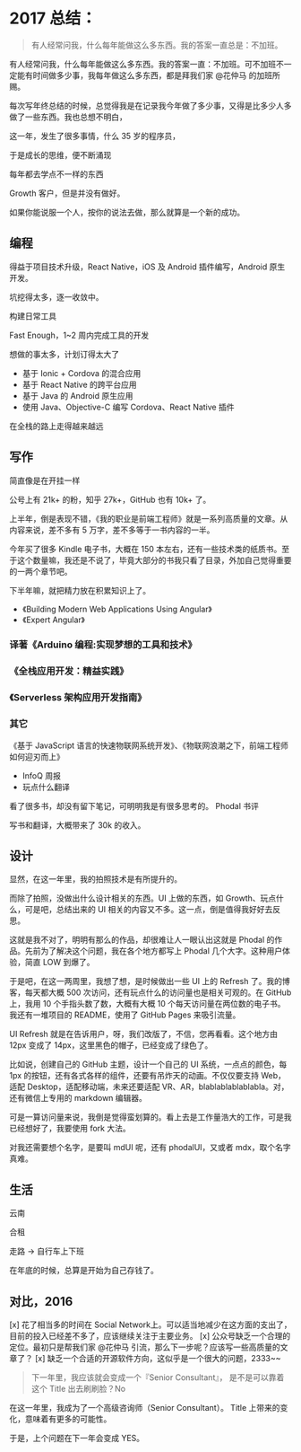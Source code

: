 2017 总结：
===

> 有人经常问我，什么每年能做这么多东西。我的答案一直总是：不加班。

有人经常问我，什么每年能做这么多东西。我的答案一直：不加班。可不加班不一定能有时间做多少事，我每年做这么多东西，都是拜我们家 @花仲马 的加班所赐。

每次写年终总结的时候，总觉得我是在记录我今年做了多少事，又得是比多少人多做了一些东西。我也总想不明白，

这一年，发生了很多事情，什么 35 岁的程序员，

于是成长的思维，便不断涌现

每年都去学点不一样的东西 


Growth 客户，但是并没有做好。

如果你能说服一个人，按你的说法去做，那么就算是一个新的成功。

编程
---

得益于项目技术升级，React Native，iOS 及 Android 插件编写，Android 原生开发。

坑挖得太多，逐一收敛中。

构建日常工具

Fast Enough，1~2 周内完成工具的开发

想做的事太多，计划订得太大了

 - 基于 Ionic + Cordova 的混合应用
 - 基于 React Native 的跨平台应用
 - 基于 Java 的 Android 原生应用
 - 使用 Java、Objective-C 编写 Cordova、React Native 插件

在全栈的路上走得越来越远

写作
---

简直像是在开挂一样

公号上有 21k+ 的粉，知乎 27k+，GitHub 也有 10k+ 了。

上半年，倒是表现不错，《我的职业是前端工程师》就是一系列高质量的文章。从内容来说，差不多有 5 万字，差不多等于一书内容的一半。

今年买了很多 Kindle 电子书，大概在 150 本左右，还有一些技术类的纸质书。至于这个数量嘛，我还是不说了，毕竟大部分的书我只看了目录，外加自己觉得重要的一两个章节吧。

下半年嘛，就把精力放在积累知识上了。

 - 《Building Modern Web Applications Using Angular》
 - 《Expert Angular》

### 译著《Arduino 编程:实现梦想的工具和技术》


### 《全栈应用开发：精益实践》

### 《Serverless 架构应用开发指南》


### 其它

《基于 JavaScript 语言的快速物联网系统开发》、《物联网浪潮之下，前端工程师如何迎刃而上》

 - InfoQ 周报
 - 玩点什么翻译


看了很多书，却没有留下笔记，可明明我是有很多思考的。 Phodal 书评

写书和翻译，大概带来了 30k 的收入。

设计
---

显然，在这一年里，我的拍照技术是有所提升的。


而除了拍照，没做出什么设计相关的东西。UI 上做的东西，如 Growth、玩点什么，可是吧，总结出来的 UI 相关的内容又不多。这一点，倒是值得我好好去反思。

这就是我不对了，明明有那么的作品，却很难让人一眼认出这就是 Phodal 的作品。先前为了解决这个问题，我在各个地方都写上 Phodal 几个大字。这种用户体验，简直 LOW 到爆了。

于是吧，在这一两周里，我想了想，是时候做出一些 UI 上的 Refresh 了。我的博客，每天都大概 500 次访问，还有玩点什么的访问量也是相关可观的。在 GitHub 上，我用 10 个手指头数了数，大概有大概 10 个每天访问量在两位数的电子书。我还有一堆项目的 README，使用了 GitHub Pages 来吸引流量。

UI Refresh 就是在告诉用户，呀，我们改版了，不信，您再看看。这个地方由 12px 变成了 14px，这里黑色的帽子，已经变成了绿色了。

比如说，创建自己的 GitHub 主题，设计一个自己的 UI 系统，一点点的颜色，每 1px 的按钮，还有各式各样的组件，还要有吊炸天的动画。不仅仅要支持 Web，适配 Desktop，适配移动端，未来还要适配 VR、AR，blablablablablabla。对，还有微信上专用的 markdown 编辑器。

可是一算访问量来说，我倒是觉得蛮划算的。看上去是工作量浩大的工作，可是我已经想好了，我要使用 fork 大法。

对我还需要想个名字，是要叫 mdUI 呢，还有 phodalUI，又或者 mdx，取个名字真难。

生活
---

云南

合租

走路 -> 自行车上下班

在年底的时候，总算是开始为自己存钱了。


对比，2016
---

 [x] 花了相当多的时间在 Social Network上。可以适当地减少在这方面的支出了，目前的投入已经差不多了，应该继续关注于主要业务。
 [x] 公众号缺乏一个合理的定位。最初只是帮我们家 @花仲马 引流，那么下一步呢？应该写一些高质量的文章了？
 [x] 缺乏一个合适的开源软件方向，这似乎是一个很大的问题，2333~~

> 下一年里，我应该就会变成一个『Senior Consultant』， 是不是可以靠着这个 Title 出去刷刷脸？No

在这一年里，我成为了一个高级咨询师（Senior Consultant）。 Title 上带来的变化，意味着有更多的可能性。

于是，上个问题在下一年会变成 YES。





